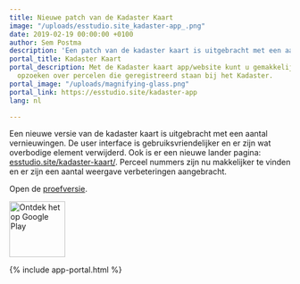 ```yaml
---
title: Nieuwe patch van de Kadaster Kaart
image: "/uploads/esstudio.site_kadaster-app_.png"
date: 2019-02-19 00:00:00 +0100
author: Sem Postma
description: 'Een patch van de kadaster kaart is uitgebracht met een aantal vernieuwingen. '
portal_title: Kadaster Kaart
portal_description: Met de Kadaster kaart app/website kunt u gemakkelijk informatie
  opzoeken over percelen die geregistreerd staan bij het Kadaster.
portal_image: "/uploads/magnifying-glass.png"
portal_link: https://esstudio.site/kadaster-app
lang: nl

---
```

Een nieuwe versie van de kadaster kaart is uitgebracht met een aantal vernieuwingen. De user interface is gebruiksvriendelijker en er zijn wat overbodige element verwijderd. Ook is er een nieuwe lander pagina: [esstudio.site/kadaster-kaart/](https://esstudio.site/kadaster-kaart/ "https://esstudio.site/kadaster-kaart/"). Perceel nummers zijn nu makkelijker te vinden en er zijn een aantal weergave verbeteringen aangebracht.

Open de [proefversie](https://esstudio.site/kadaster-app/).

<a href='https://play.google.com/store/apps/details?id=com.EchoSierraStudio.Kadaster_Kaart&pcampaignid=MKT-Other-global-all-co-prtnr-py-PartBadge-Mar2515-1'><img width="100" alt='Ontdek het op Google Play' src='https://play.google.com/intl/en_us/badges/images/generic/nl_badge_web_generic.png'/></a>

{% include app-portal.html %}